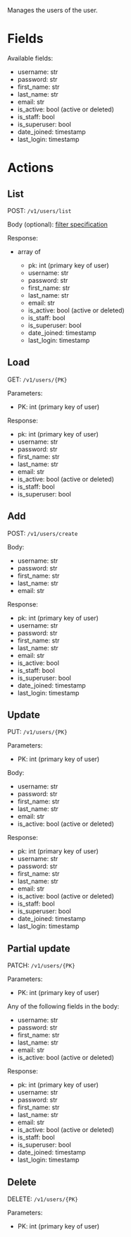 Manages the users of the user.

# Fields

Available fields:

  * username: str
  * password: str
  * first_name: str
  * last_name: str
  * email: str
  * is_active: bool (active or deleted)
  * is_staff: bool
  * is_superuser: bool
  * date_joined: timestamp
  * last_login: timestamp

# Actions

## List

POST: `/v1/users/list`

Body (optional): [filter specification](filtering.md)
  
Response:

  * array of

    * pk: int (primary key of user)
    * username: str
    * password: str
    * first_name: str
    * last_name: str
    * email: str
    * is_active: bool (active or deleted)
    * is_staff: bool
    * is_superuser: bool
    * date_joined: timestamp
    * last_login: timestamp


## Load

GET: `/v1/users/{PK}`

Parameters:

  * PK: int (primary key of user)
  
Response:

  * pk: int (primary key of user)
  * username: str
  * password: str
  * first_name: str
  * last_name: str
  * email: str
  * is_active: bool (active or deleted)
  * is_staff: bool
  * is_superuser: bool

## Add

POST: `/v1/users/create`

Body:

  * username: str
  * password: str
  * first_name: str
  * last_name: str
  * email: str

Response:

  * pk: int (primary key of user)
  * username: str
  * password: str
  * first_name: str
  * last_name: str
  * email: str
  * is_active: bool
  * is_staff: bool
  * is_superuser: bool
  * date_joined: timestamp
  * last_login: timestamp

## Update

PUT: `/v1/users/{PK}`

Parameters:

  * PK: int (primary key of user)
  
Body: 
 
  * username: str
  * password: str
  * first_name: str
  * last_name: str
  * email: str
  * is_active: bool (active or deleted)

Response:

  * pk: int (primary key of user)
  * username: str
  * password: str
  * first_name: str
  * last_name: str
  * email: str
  * is_active: bool (active or deleted)
  * is_staff: bool
  * is_superuser: bool
  * date_joined: timestamp
  * last_login: timestamp

## Partial update

PATCH: `/v1/users/{PK}`

Parameters:

  * PK: int (primary key of user)

Any of the following fields in the body:

  * username: str
  * password: str
  * first_name: str
  * last_name: str
  * email: str
  * is_active: bool (active or deleted)

Response:

  * pk: int (primary key of user)
  * username: str
  * password: str
  * first_name: str
  * last_name: str
  * email: str
  * is_active: bool (active or deleted)
  * is_staff: bool
  * is_superuser: bool
  * date_joined: timestamp
  * last_login: timestamp


## Delete

DELETE: `/v1/users/{PK}`

Parameters:

  * PK: int (primary key of user)
